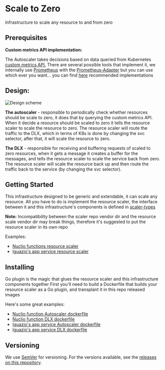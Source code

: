 # Scale to Zero

Infrastructure to scale any resource to and from zero

## Prerequisites

**Custom metrics API implementation:**

The Autoscaler takes decisions based on data queried from Kubernetes 
[custom metrics API.](https://github.com/kubernetes/community/blob/master/contributors/design-proposals/instrumentation/custom-metrics-api.md)
There are several possible tools that implement it, we internally use
[Prometheus](https://prometheus.io/) with the [Prometheus-Adapter](https://github.com/DirectXMan12/k8s-prometheus-adapter)
but you can use which ever you want... you can find [here](https://github.com/kubernetes/metrics/blob/master/IMPLEMENTATIONS.md#custom-metrics-api) 
recommended implementations

## Design:
![Design scheme](https://www.lucidchart.com/publicSegments/view/cc8927a6-537f-4fe6-95e1-731503bc7996/image.jpeg)

**The autoscaler** - responsible to periodically check whether resources should be scale to zero, it does that by 
querying the custom metrics API. When it decide a resource should be scaled to zero it tells the resource scaler to 
scale the resource to zero.
The resource scaler will route the traffic to the DLX, which in terms of K8s is done by changing the svc selector, 
after that, it will scale the resource to zero.

**The DLX** - responsible for receiving and buffering requests of scaled to zero resources, when it gets a message it 
creates a buffer for the messages, and tells the resource scaler to scale the service back from zero.
The resource scaler will scale the resource back up and then route the traffic back to the service (by changing the svc 
selector).

## Getting Started
This infrastructure designed to be generic and extendable, it can scale any resource.
All you have to do is implement the resource scaler, the interface between it and this infrastructure's components is 
defined in [scaler-types](https://github.com/v3io/scaler-types)

**Note:** Incompatibility between the scaler repo vendor dir and the resource scale vendor dir may break things, 
therefore it's suggested to put the resource scaler in its own repo

Examples:
* [Nuclio functions resource scaler](https://github.com/nuclio/nuclio/blob/master/pkg/platform/kube/resourcescaler/resourcescaler.go)
* [Iguazio's app service resource scaler](https://github.com/v3io/app-resource-scaler/blob/development/resourcescaler.go)  

## Installing
Go plugin is the magic that glues the resource scaler and this infrastructure components together
First you'll need to build a Dockerfile that builds your resource scaler as a Go plugin, and transplant it in this 
repo released images

Here's some great examples:
* [Nuclio function Autoscaler dockerfile](https://github.com/nuclio/nuclio/blob/master/cmd/autoscaler/Dockerfile)  
* [Nuclio function DLX dockerfile](https://github.com/nuclio/nuclio/blob/master/cmd/dlx/Dockerfile)
* [Iguazio's app service Autoscaler dockerfile](https://github.com/v3io/app-resource-scaler/blob/development/autoscaler/Dockerfile)  
* [Iguazio's app service DLX dockerfile](https://github.com/v3io/app-resource-scaler/blob/development/dlx/Dockerfile)


## Versioning

We use [SemVer](http://semver.org/) for versioning. For the versions available, see the 
[releases on this repository](https://github.com/v3io/scaler/releases).
